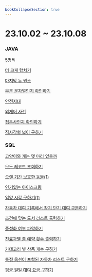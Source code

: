 ```yaml
---
bookCollapseSection: true
---
```

# 23.10.02 ~ 23.10.08

### JAVA
[5명씩](Coding%20Test/23.10/23.10.02~23.10.08/5명씩.md)

[더 크게 합치기](Coding%20Test/23.10/23.10.02~23.10.08/더%20크게%20합치기.md)

[마지막 두 원소](Coding%20Test/23.10/23.10.02~23.10.08/마지막%20두%20원소.md)

[부분 문자열인지 확인하기](Coding%20Test/23.10/23.10.02~23.10.08/부분%20문자열인지%20확인하기.md)

[안전지대](Coding%20Test/23.10/23.10.02~23.10.08/안전지대.md)

[외계어 사전](Coding%20Test/23.10/23.10.02~23.10.08/외계어%20사전.md)

[접두사인지 확인하기](Coding%20Test/23.10/23.10.02~23.10.08/접두사인지%20확인하기.md)

[직사각형 넓이 구하기](Coding%20Test/23.10/23.10.02~23.10.08/직사각형%20넓이%20구하기.md)



### SQL
[고양이와 개는 몇 마리 있을까](Coding%20Test/23.10/23.10.02~23.10.08/고양이와%20개는%20몇%20마리%20있을까.md)

[모든 레코드 조회하기](Coding%20Test/23.10/23.10.02~23.10.08/모든%20레코드%20조회하기.md)

[오랜 기간 보호한 동물(1)](Coding%20Test/23.10/23.10.02~23.10.08/오랜%20기간%20보호한%20동물(1).md)

[인기있는 아이스크림](Coding%20Test/23.10/23.10.02~23.10.08/인기있는%20아이스크림.md)

[입양 시각 구하기(1)](Coding%20Test/23.10/23.10.02~23.10.08/입양%20시각%20구하기(1).md)

[자동차 대여 기록에서 장기 단기 대여 구분하기](Coding%20Test/23.10/23.10.02~23.10.08/자동차%20대여%20기록에서%20장기%20단기%20대여%20구분하기.md)

[조건에 맞는 도서 리스트 출력하기](Coding%20Test/23.10/23.10.02~23.10.08/조건에%20맞는%20도서%20리스트%20출력하기.md)

[중성화 여부 파악하기](Coding%20Test/23.10/23.10.02~23.10.08/중성화%20여부%20파악하기.md)

[진료과별 총 예약 횟수 출력하기](Coding%20Test/23.10/23.10.02~23.10.08/진료과별%20총%20예약%20횟수%20출력하기.md)

[카테고리 별 상품 개수 구하기](Coding%20Test/23.10/23.10.02~23.10.08/카테고리%20별%20상품%20개수%20구하기.md)

[특정 옵션이 포함된 자동차 리스트 구하기](Coding%20Test/23.10/23.10.02~23.10.08/특정%20옵션이%20포함된%20자동차%20리스트%20구하기.md)

[평균 일일 대여 요금 구하기](Coding%20Test/23.10/23.10.02~23.10.08/평균%20일일%20대여%20요금%20구하기.md)
